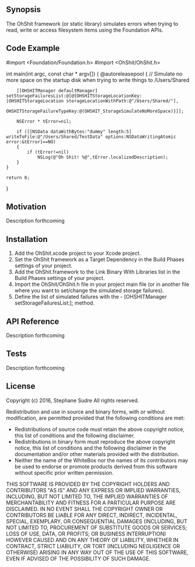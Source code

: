 ## Synopsis

The OhShit framework (or static library) simulates errors when trying to read, write or access filesystem items using the Foundation APIs.

## Code Example

\#import <Foundation/Foundation.h>
\#import <OhShit/OhShit.h>

int main(int argc, const char * argv[])
{
	@autoreleasepool
	{
		// Simulate no more space on the startup disk when trying to write things to /Users/Shared
		
		[[OHSHITManager defaultManager] setStorageFailuresList:@[@{OHSHITStorageLocationKey:[OHSHITStorageLocation storageLocationWithPath:@"/Users/Shared/"],
																   OHSHITStorageFailureTypeKey:@(OHSHIT_StorageSimulateNoMoreSpace)}]];
																   
		NSError * tError=nil;
		
		if ([[NSData dataWithBytes:"dummy" length:5] writeToFile:@"/Users/Shared/TestData" options:NSDataWritingAtomic error:&tError]==NO)
		{
			if (tError!=nil)
				NSLog(@"Oh Shit! %@",tError.localizedDescription);
		}
	}
	
    return 0;
}

## Motivation

Description forthcoming

## Installation

1. Add the OhShit.xcode project to your Xcode project.
2. Set the OhShit framework as a Target Dependency in the Build Phases settings of your project.
3. Add the OhShit.framework to the Link Binary With Libraries list in the Build Phases settings of your project.
4. Import the OhShit/OhShit.h file in your project main file (or in another file where you want to set/change the simulated storage failures).
5. Define the list of simulated failures with the - [OHSHITManager setStorageFailuresList:]; method.

## API Reference

Description forthcoming

## Tests

Description forthcoming

## License

Copyright (c) 2016, Stephane Sudre
All rights reserved.
 
Redistribution and use in source and binary forms, with or without modification, are permitted provided that the following conditions are met:
 
- Redistributions of source code must retain the above copyright notice, this list of conditions and the following disclaimer.
- Redistributions in binary form must reproduce the above copyright notice, this list of conditions and the following disclaimer in the documentation and/or other materials provided with the distribution.
- Neither the name of the WhiteBox nor the names of its contributors may be used to endorse or promote products derived from this software without specific prior written permission.
 
THIS SOFTWARE IS PROVIDED BY THE COPYRIGHT HOLDERS AND CONTRIBUTORS "AS IS" AND ANY EXPRESS OR IMPLIED WARRANTIES, INCLUDING, BUT NOT LIMITED TO, THE IMPLIED WARRANTIES OF MERCHANTABILITY AND FITNESS FOR A PARTICULAR PURPOSE ARE DISCLAIMED.  IN NO EVENT SHALL THE COPYRIGHT OWNER OR CONTRIBUTORS BE LIABLE FOR ANY DIRECT, INDIRECT, INCIDENTAL, SPECIAL, EXEMPLARY, OR CONSEQUENTIAL DAMAGES (INCLUDING, BUT NOT LIMITED TO, PROCUREMENT OF SUBSTITUTE GOODS OR SERVICES; LOSS OF USE, DATA, OR PROFITS; OR BUSINESS INTERRUPTION) HOWEVER CAUSED AND ON ANY THEORY OF LIABILITY, WHETHER IN CONTRACT, STRICT LIABILITY, OR TORT (INCLUDING NEGLIGENCE OR OTHERWISE) ARISING IN ANY WAY OUT OF THE USE OF THIS SOFTWARE, EVEN IF ADVISED OF THE POSSIBILITY OF SUCH DAMAGE.
 